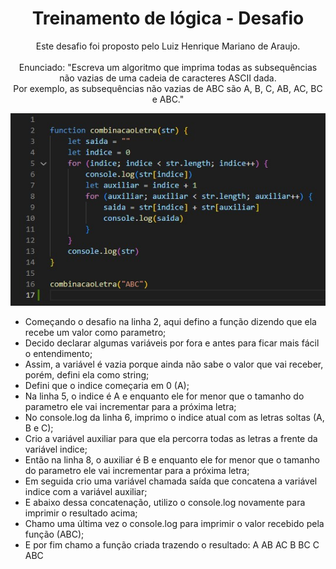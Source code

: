 <h1 align="center"> Treinamento de lógica - Desafio </h1>

<p align="center">
Este desafio foi proposto pelo Luiz Henrique Mariano de Araujo.<br/><br/>
Enunciado: "Escreva um algoritmo que imprima todas as subsequências não vazias de uma cadeia de caracteres ASCII dada.<br/>
Por exemplo, as subsequências não vazias de ABC são A, B, C, AB, AC, BC e ABC."<br/>
</p>

<p align="center">
  <img alt="Preview" src="./images/preview.jpg">
</p>

- Começando o desafio na linha 2, aqui defino a função dizendo que ela recebe um valor como parametro;
- Decido declarar algumas variáveis por fora e antes para ficar mais fácil o entendimento;
- Assim, a variável é vazia porque ainda não sabe o valor que vai receber, porém, defini ela como string;
- Defini que o indice começaria em 0 (A);
- Na linha 5, o indice é A e enquanto ele for menor que o tamanho do parametro ele vai incrementar para a próxima letra;
- No console.log da linha 6, imprimo o indice atual com as letras soltas (A, B e C);
- Crio a variável auxiliar para que ela percorra todas as letras a frente da variável indice;
- Então na linha 8, o auxiliar é B e enquanto ele for menor que o tamanho do parametro ele vai incrementar para a próxima letra;
- Em seguida crio uma variável chamada saída que concatena a variável indice com a variável auxiliar;
- E abaixo dessa concatenação, utilizo o console.log novamente para imprimir o resultado acima;
- Chamo uma última vez o console.log para imprimir o valor recebido pela função (ABC);
- E por fim chamo a função criada trazendo o resultado:
  A
  AB
  AC
  B
  BC
  C
  ABC
